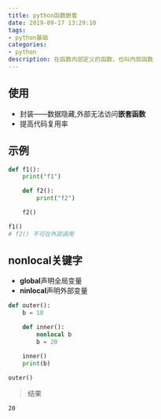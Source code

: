 ```yaml
---
title: python函数嵌套
date: 2019-09-17 13:29:10
tags:
- python基础
categories:
- python
description: 在函数内部定义的函数，也叫内部函数
---
```


<!--more-->
## 使用
* 封装——数据隐藏,外部无法访问**嵌套函数**
* 提高代码复用率

## 示例
```py
def f1():
    print("f1")

    def f2():
        print("f2")

    f2()

f1()
# f2() 不可在外部调用
```

## nonlocal关键字
* **global**声明全局变量
* **ninlocal**声明外部变量


```py
def outer():
    b = 10

    def inner():
        nonlocal b
        b = 20

    inner()
    print(b)

outer()
```

> 结果
```
20
```


